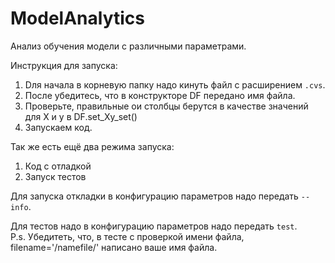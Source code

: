 # ModelAnalytics
Анализ обучения модели с различными параметрами.

Инструкция для запуска:
  1. Dля начала в корневую папку надо кинуть файл с расширением `.cvs`.
  2. После убедитесь, что в конструкторе DF передано имя файла.
  3. Проверьте, правильные ои столбцы берутся в качестве значений для X и y в DF.set_Xy_set()
  4. Запускаем код.

Так же есть ещё два режима запуска:
  1. Код с отладкой
  2. Запуск тестов

Для запуска откладки в конфигурацию параметров надо передать `--info`.

Для тестов надо в конфигурацию параметров надо передать `test`.  
P.s. Убедитеть, что, в тесте с проверкой имени файла, filename='/namefile/' написано ваше имя файла.
